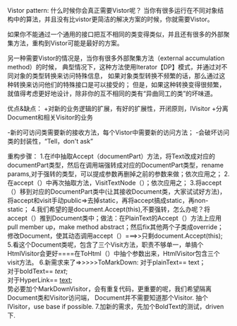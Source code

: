 Vistor pattern:
什么时候你会真正需要Vistor呢？
当你有很多运行在不同对象结构中的算法，并且没有比vistor更简洁的解决方案的时候，你就需要Vistor。

如果你不能通过一个通用的接口把互不相同的类变得类似，并且还有很多的外部聚集方法，重构到Vistor可能是最好的方案。

另一种需要Vistor的情况是，当你有很多外部聚集方法（external accumulation method）的时候，
典型情况下，这种方法使用Iterator【DP】模式，并通过对不同对象的类型转换来访问特殊信息，
如果对象类型转换不频繁的话，那么通过这种转换来访问他们的特殊接口是可以接受的；
但是，如果这种转换变得很频繁，就值得考虑更好地设计，除非你的互不相同的类有“异曲同工的类”的坏味道。

优点&缺点：
+对新的业务逻辑的扩展，有好的扩展性，开闭原则，IVisitor
+分离Document和相关Visitor的业务

-新的可访问类需要新的接收方法，每个Vistor中需要新的访问方法；
-会破坏访问类的封装性，“Tell，don't ask”

重构步骤：
1.在if中抽取Accept（documentPart）方法，将Text改成对应的documentPart类型，然后在调用端强转成对应的DocumentPart类型，rename params,对于强转的类型，可以提成参数再删掉之前的参数来做；依次应用之；
2.在accept（）中再次抽取方法，VisitTextNode（）；依次应用之；
3.将accept（）移到对应的DocumentPart类中(让其接收Document类，大家试试好方法)，           将accept和visit手动public=>去掉static，再将accept搞成static，再non-static；
4.我们希望的是document.Accept(this),不要强转，怎么办呢？将accept（）推到Document类中；做法：在PlainText的Accept（）方法上应用 pull member up，make method abstract；然后fix其他两个子类成override；      修改Document，使其动态调用accept（）===>>只剩document.Accept(this); 
5.看这个Document类呢，包含了三个Visit方法，职责不够单一，单搞个HtmlVisitor会更好====在ToHtml（）中抽个参数出来，HtmlVisitor包含三个visit方法。
6.新需求来了=>>>>>ToMarkDown:
  对于plainText==  text；                                                                            
  对于boldText== _text_;                                                                               
  对于HyperLink== [text](url);                                                             
  势必要加个MarkDownVisitor，会有重复代码，更重要的呢，我们希望隔离Document类和Visitor访问端，
  Document并不需要知道那个Visitor.  抽个IVisitor，use base if possible.
7.加新的需求，先加个BoldText的测试，driven下.

